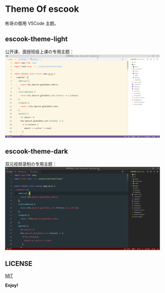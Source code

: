 # Theme Of escook
彬哥の御用 VSCode 主题。

## escook-theme-light
公开课、面授班级上课の专用主题：
![](https://github.com/liulongbin1314/escook-theme/blob/master/images/escook-theme-light.png)

## escook-theme-dark
双元视频录制の专用主题：
![](https://github.com/liulongbin1314/escook-theme/blob/master/images/escook-theme-dark.png)

## LICENSE
[MIT](https://github.com/liulongbin1314/escook-theme/blob/master/LICENSE.txt)

**Enjoy!**
